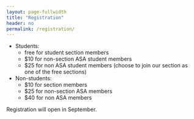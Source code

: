 ```yaml
---
layout: page-fullwidth
title: "Registration"
header: no
permalink: /registration/
---
```


- Students:
    - free for student section members
    - $10 for non-section ASA student members
    - $25 for non ASA student members (choose to join our section as one of the
      free sections)
- Non-students:
    - $10 for section members
    - $25 for non-section ASA members
    - $40 for non ASA members

Registration will open in September.
